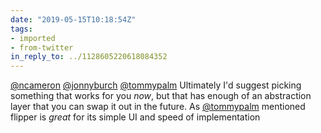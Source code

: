 ```yaml
---
date: "2019-05-15T10:18:54Z"
tags:
- imported
- from-twitter
in_reply_to: ../1128605220618084352
---
```

[@ncameron](/twitter/#/ncameron) [@jonnyburch](/twitter/#/jonnyburch) [@tommypalm](/twitter/#/tommypalm) Ultimately I'd suggest picking something that works for you *now*, but that has enough of an abstraction layer that you can swap it out in the future. As [@tommypalm](/twitter/#/tommypalm) mentioned flipper is _great_ for its simple UI and speed of implementation
